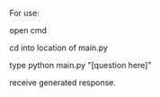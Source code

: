 For use:

open cmd

cd into location of main.py

type python main.py "[question here]"


receive generated response.
